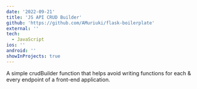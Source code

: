 ```yaml
---
date: '2022-09-21'
title: 'JS API CRUD Builder'
github: 'https://github.com/AMuriuki/flask-boilerplate'
external: ''
tech:
  - JavaScript
ios: ''
android: ''
showInProjects: true
---
```


A simple crudBuilder function that helps avoid writing functions for each & every endpoint of a front-end application.
